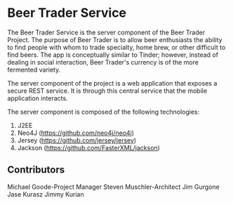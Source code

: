 Beer Trader Service
======
The Beer Trader Service is the server component of the Beer Trader Project.  The purpose of Beer Trader is to allow beer enthusiasts the ability to find people with whom to trade specialty, home brew, or other difficult to find beers.  The app is conceptually similar to Tinder; however, instead of dealing in social interaction, Beer Trader's currency is of the more fermented variety.

The server component of the project is a web application that exposes a secure REST service.  It is through this central service that the mobile application interacts.  

The server component is composed of the following technologies:

1. J2EE
2. Neo4J (https://github.com/neo4j/neo4j)
3. Jersey (https://github.com/jersey/jersey)
4. Jackson (https://github.com/FasterXML/jackson)

## Contributors
Michael Goode-Project Manager
Steven Muschler-Architect
Jim Gurgone
Jase Kurasz
Jimmy Kurian
